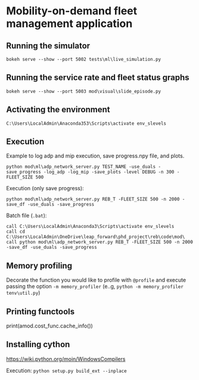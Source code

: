 # Mobility-on-demand fleet management application

## Running the simulator

    bokeh serve --show --port 5002 tests\ml\live_simulation.py

## Running the service rate and fleet status graphs

    bokeh serve --show --port 5003 mod\visual\slide_episode.py

## Activating the environment

    C:\Users\LocalAdmin\Anaconda353\Scripts\activate env_slevels

## Execution
Example to log adp and mip execution, save progress.npy file, and plots.

    python mod\ml\adp_network_server.py TEST_NAME -use_duals -save_progress -log_adp -log_mip -save_plots -level DEBUG -n 300 -FLEET_SIZE 500

Execution (only save progress):

    python mod\ml\adp_network_server.py REB_T -FLEET_SIZE 500 -n 2000 -save_df -use_duals -save_progress

Batch file (`.bat`):

    call C:\Users\LocalAdmin\Anaconda3\Scripts\activate env_slevels
    call cd C:\Users\LocalAdmin\OneDrive\leap_forward\phd_project\reb\code\mod\
    call python mod\ml\adp_network_server.py REB_T -FLEET_SIZE 500 -n 2000 -save_df -use_duals -save_progress

## Memory profiling

Decorate the function you would like to profile with `@profile` and execute passing the option `-m memory_profiler` (e..g, `python -m memory_profiler tenv\util.py`)

## Printing functools

print(amod.cost_func.cache_info())

## Installing cython

https://wiki.python.org/moin/WindowsCompilers

Execution:
`python setup.py build_ext --inplace`
